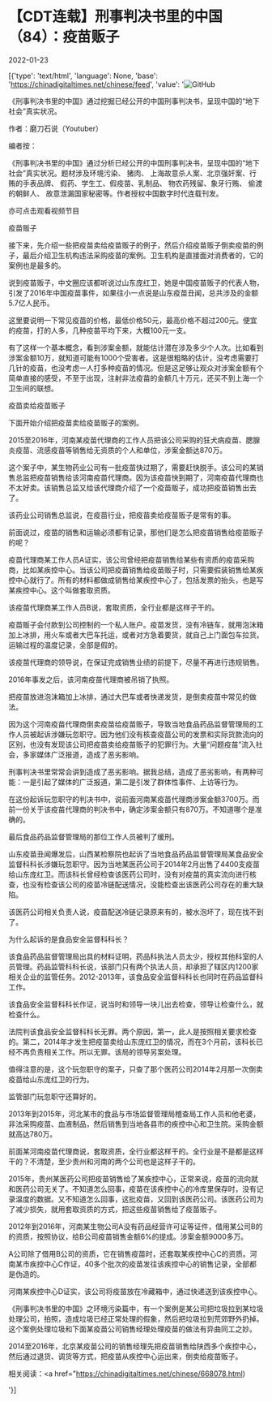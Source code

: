 # 【CDT连载】刑事判决书里的中国（84）：疫苗贩子

2022-01-23

[{'type': 'text/html', 'language': None, 'base': 'https://chinadigitaltimes.net/chinese/feed', 'value': '![GitHub](https://chinadigitaltimes.net/chinese/files/2021/09/刑事判决书里的中国-791x1024.jpg)



《刑事判决书里的中国》通过挖掘已经公开的中国刑事判决书，呈现中国的“地下社会”真实状况。 

作者：磨刀石说（Youtuber）



编者按：

《刑事判决书里的中国》通过分析已经公开的中国刑事判决书，呈现中国的“地下社会”真实状况。题材涉及环境污染、 猪肉、 上海故意杀人案、北京强奸案、行贿的手表品牌、 假药、学生工、假疫苗、乳制品、 物农药残留、象牙行贿、 偷渡的朝鲜人、 故意泄漏国家秘密等。作者授权中国数字时代连载刊发。

亦可点击观看视频节目





疫苗贩子

接下来，先介绍一些把疫苗卖给疫苗贩子的例子，然后介绍疫苗贩子倒卖疫苗的例子，最后介绍卫生机构违法采购疫苗的案例。卫生机构是直接面对消费者的，它的案例也是最多的。

说到疫苗贩子，中文圈应该都听说过山东庞红卫，她是中国疫苗贩子的代表人物，引发了2016年中国疫苗事件，如果往小一点说是山东疫苗丑闻，总共涉及的金额5.7亿人民币。

这里要说明一下常见疫苗的价格，最低价格50元，最高价格不超过200元。便宜的疫苗，打的人多，几种疫苗平均下来，大概100元一支。

有了这样一个基本概念，看到涉案金额，就能估计潜在涉及多少个人次。比如看到涉案金额10万，就知道可能有1000个受害者。这是很粗略的估计，没考虑需要打几针的疫苗，也没考虑一人打多种疫苗的情况。但是这足够让观众对涉案金额有个简单直接的感受，不至于出现，注射非法疫苗的金额几十万元，还买不到上海一个卫生间的联想。

疫苗卖给疫苗贩子

下面开始介绍把疫苗卖给疫苗贩子的案例。

2015至2016年，河南某疫苗代理商的工作人员把该公司采购的狂犬病疫苗、腮腺炎疫苗、流感疫苗等销售给无资质的个人和单位，涉案金额达870万。

这个案子中，某生物药业公司有一批疫苗快过期了，需要赶快脱手。该公司的某销售总监把疫苗销售给该河南疫苗代理商。因为该疫苗快到期了，河南疫苗代理商也不太好卖。该销售总监又给该代理商介绍了一个疫苗贩子，成功把疫苗销售出去了。

该药业公司销售总监说，在疫苗行业，把疫苗卖给疫苗贩子是常有的事。

前面说过，疫苗的销售和运输必须都有记录，那他们是怎么把疫苗销售给疫苗贩子的呢？

疫苗代理商某工作人员A证实，该公司曾经把疫苗销售给某些有资质的疫苗采购商，比如某疾控中心。当该公司把疫苗销售给疫苗贩子时，只需要假装销售给某疾控中心就行了。所有的材料都做成销售给某疾控中心了，包括发票的抬头，也是写某疾控中心。这个叫做套取资质。

该疫苗代理商某工作人员B说，套取资质，全行业都是这样子干的。

疫苗贩子会付款到公司控制的一个私人账户。疫苗发货，没有冷链车，就用泡沫箱加上冰排，用火车或者大巴车托运，或者对方急着要货，就自己上门面包车拉货。运输过程的温度记录，全部是假的。

该疫苗代理商的领导说，在保证完成销售业绩的前提下，尽量不再进行违规销售。

2016年事发之后，该河南疫苗代理商被吊销了执照。

把疫苗放进泡沫箱加上冰排，通过大巴车或者快递发货，是倒卖疫苗中常见的做法。

因为这个河南疫苗代理商倒卖疫苗给疫苗贩子，导致当地食品药品监督管理局的工作人员被起诉涉嫌玩忽职守。因为他们没有核查疫苗公司的发票和实际货款流向的区别，也没有发现该公司把疫苗卖给疫苗贩子的犯罪行为。大量“问题疫苗”流入社会，多家媒体广泛报道，造成了恶劣影响。

刑事判决书里常常会讲到造成了恶劣影响。据我总结，造成了恶劣影响，有两种可能：一是引起了媒体的广泛报道，第二是引发了群体性事件、上访等行为。

在这份起诉玩忽职守的判决书中，说前面河南某疫苗代理商涉案金额3700万。而前一份关于该疫苗代理商的判决书中，确定涉案金额只有870万。不知道哪个是准确的。

最后食品药品监督管理局的那位工作人员被判了缓刑。

山东疫苗丑闻爆发后，山西某检察院也起诉了当地食品药品监督管理局某食品安全监督科科长涉嫌玩忽职守。因为当地某医药公司于2014年2月出售了4400支疫苗给山东庞红卫。而该科长曾经检查该医药公司时，没有对疫苗的真实流向进行核查，也没有检查该公司的疫苗冷链配送情况，没能检查出该医药公司存在的重大缺陷。

该医药公司相关负责人说，疫苗配送冷链记录原来有的，被水泡坏了，现在找不到了。

为什么起诉的是食品安全监督科科长？

该食品药品监督管理局出具的材料证明，药品科执法人员太少，授权其他科室的人员管理。药品监管科科长说，该部门只有两个执法人员，却承担了辖区内1200家相关企业的监管任务。2012-2013年，该食品安全监督科科长也同时在药品监督科工作。

该食品安全监督科科长作证，说当时和领导一块儿出去检查，领导让检查什么，就检查什么。

法院判该食品安全监督科科长无罪。两个原因，第一，此人是按照相关要求检查的。第二，2014年才发生把疫苗卖给山东庞红卫的情况，而在3个月前，该科长已经不再负责相关工作。所以无罪。该局的领导另案处理。

值得注意的是，这个玩忽职守的案子，只查了那个医药公司2014年2月那一次倒卖疫苗给山东庞红卫的行为。

监管部门玩忽职守还算好的。

2013年到2015年，河北某市的食品与市场监督管理局稽查局工作人员和他老婆，非法采购疫苗、血液制品，然后销售到当地各县市的疾控中心和卫生院。采购金额就高达780万。

前面某河南疫苗代理商说，套取资质，全行业都这样干的。全行业是不是都是这样干的？不清楚，至少贵州和河南的两个公司也是这样子干的。

2015年，贵州某医药公司把疫苗销售给了某疾控中心，正常来说，疫苗的流向就和医药公司无关了。不知道怎么回事，疫苗在该疾控中心的冷库里保存时，没有记录温度的数据。又不知道怎么回事，这批疫苗，又回到该医药公司。该医药公司为了减少损失，就用套取资质的方式，把这些疫苗销售给了疫苗贩子。

2012年到2016年，河南某生物公司A没有药品经营许可证等证件，借用某公司B的的资质，按照协议，给B公司疫苗销售金额6%的提成。涉案金额9000多万。

A公司除了借用B公司的资质，它在销售疫苗时，还套取某疾控中心C的资质。河南某市疾控中心C作证，40多个批次的疫苗发往该疾控中心的销售记录，全部都是伪造的。

河南某疾控中心D证实，该公司将疫苗放在冷藏箱中，通过快递送到该疾控中心。

《刑事判决书里的中国》之环境污染篇中，有一个案例是某公司把垃圾拉到某垃圾处理公司，拍照，造成垃圾已经正常处理的假象，然后把垃圾拉到荒郊野外扔掉。这个案例处理垃圾和下面某疫苗公司销售经理处理疫苗的做法有异曲同工之妙。

2014至2016年，北京某疫苗公司的销售经理先把疫苗销售给陕西多个疾控中心，然后通过退货、调货等方式，把疫苗从疾控中心运出来，倒卖给疫苗贩子。

相关阅读：<a href="https://chinadigitaltimes.net/chinese/668078.html)

'}]